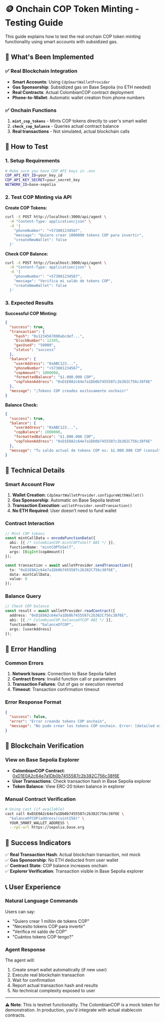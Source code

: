 # 🪙 Onchain COP Token Minting - Testing Guide

This guide explains how to test the real onchain COP token minting functionality using smart accounts with subsidized gas.

## 🎯 What's Been Implemented

### ✅ Real Blockchain Integration
- **Smart Accounts**: Using `CdpSmartWalletProvider` 
- **Gas Sponsorship**: Subsidized gas on Base Sepolia (no ETH needed)
- **Real Contracts**: Actual ColombianCOP contract deployment
- **Phone-to-Wallet**: Automatic wallet creation from phone numbers

### ✅ Onchain Functions
1. **`mint_cop_tokens`** - Mints COP tokens directly to user's smart wallet
2. **`check_cop_balance`** - Queries actual contract balance
3. **Real transactions** - Not simulated, actual blockchain calls

## 🧪 How to Test

### 1. Setup Requirements
```bash
# Make sure you have CDP API keys in .env
CDP_API_KEY_ID=your_key_id
CDP_API_KEY_SECRET=your_secret_key
NETWORK_ID=base-sepolia
```

### 2. Test COP Minting via API

**Create COP Tokens:**
```bash
curl -X POST http://localhost:3000/api/agent \
  -H "Content-Type: application/json" \
  -d '{
    "phoneNumber": "+573001234567",
    "message": "Quiero crear 1000000 tokens COP para invertir",
    "createNewWallet": false
  }'
```

**Check COP Balance:**
```bash
curl -X POST http://localhost:3000/api/agent \
  -H "Content-Type: application/json" \
  -d '{
    "phoneNumber": "+573001234567", 
    "message": "Verifica mi saldo de tokens COP",
    "createNewWallet": false
  }'
```

### 3. Expected Results

**Successful COP Minting:**
```json
{
  "success": true,
  "transaction": {
    "hash": "0x1234567890abcdef...",
    "blockNumber": 12345,
    "gasUsed": "50000",
    "status": "success"
  },
  "balance": {
    "userAddress": "0xABC123...",
    "phoneNumber": "+573001234567",
    "copAmount": 1000000,
    "formattedBalance": "$1.000.000 COP",
    "copTokenAddress": "0xD1E0A2c64e7a1Db0b7455587c2b382C756c38f6E"
  },
  "message": "¡Tokens COP creados exitosamente onchain!"
}
```

**Balance Check:**
```json
{
  "success": true,
  "balance": {
    "userAddress": "0xABC123...",
    "copBalance": 1000000,
    "formattedBalance": "$1.000.000 COP",
    "copTokenAddress": "0xD1E0A2c64e7a1Db0b7455587c2b382C756c38f6E"
  },
  "message": "Tu saldo actual de tokens COP es: $1.000.000 COP (consultado onchain)"
}
```

## 🔧 Technical Details

### Smart Account Flow
1. **Wallet Creation**: `CdpSmartWalletProvider.configureWithWallet()`
2. **Gas Sponsorship**: Automatic on Base Sepolia testnet
3. **Transaction Execution**: `walletProvider.sendTransaction()`
4. **No ETH Required**: User doesn't need to fund wallet

### Contract Interaction
```typescript
// Mint COP tokens
const mintCallData = encodeFunctionData({
  abi: [{ /* ColombianCOP.mintCOPToSelf ABI */ }],
  functionName: "mintCOPToSelf",
  args: [BigInt(copAmount)]
});

const transaction = await walletProvider.sendTransaction({
  to: "0xD1E0A2c64e7a1Db0b7455587c2b382C756c38f6E",
  data: mintCallData,
  value: 0
});
```

### Balance Query
```typescript
// Check COP balance
const result = await walletProvider.readContract({
  address: "0xD1E0A2c64e7a1Db0b7455587c2b382C756c38f6E",
  abi: [{ /* ColombianCOP.balanceOfCOP ABI */ }],
  functionName: "balanceOfCOP",
  args: [userAddress]
});
```

## 🚨 Error Handling

### Common Errors
1. **Network Issues**: Connection to Base Sepolia failed
2. **Contract Errors**: Invalid function call or parameters
3. **Transaction Failures**: Out of gas or execution reverted
4. **Timeout**: Transaction confirmation timeout

### Error Response Format
```json
{
  "success": false,
  "error": "Error creando tokens COP onchain",
  "message": "No pude crear los tokens COP onchain. Error: [detailed error]. Verifica que tienes una conexión activa a Base Sepolia."
}
```

## 🔗 Blockchain Verification

### View on Base Sepolia Explorer
- **ColombianCOP Contract**: [0xD1E0A2c64e7a1Db0b7455587c2b382C756c38f6E](https://sepolia.basescan.org/address/0xD1E0A2c64e7a1Db0b7455587c2b382C756c38f6E)
- **User Transactions**: Check transaction hash in Base Sepolia explorer
- **Token Balance**: View ERC-20 token balance in explorer

### Manual Contract Verification
```bash
# Using cast (if available)
cast call 0xD1E0A2c64e7a1Db0b7455587c2b382C756c38f6E \
  "balanceOfCOP(address)(uint256)" \
  YOUR_SMART_WALLET_ADDRESS \
  --rpc-url https://sepolia.base.org
```

## 🎉 Success Indicators

✅ **Real Transaction Hash**: Actual blockchain transaction, not mock  
✅ **Gas Sponsorship**: No ETH deducted from user wallet  
✅ **Contract State**: COP balance increases onchain  
✅ **Explorer Verification**: Transaction visible in Base Sepolia explorer  

## 📞 User Experience

### Natural Language Commands
Users can say:
- "Quiero crear 1 millón de tokens COP"
- "Necesito tokens COP para invertir" 
- "Verifica mi saldo de COP"
- "Cuántos tokens COP tengo?"

### Agent Response
The agent will:
1. Create smart wallet automatically (if new user)
2. Execute real blockchain transaction
3. Wait for confirmation
4. Report actual transaction hash and results
5. No technical complexity exposed to user

---

**⚠️ Note**: This is testnet functionality. The ColombianCOP is a mock token for demonstration. In production, you'd integrate with actual stablecoin contracts.
